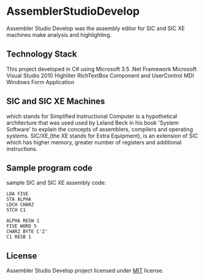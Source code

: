AssemblerStudioDevelop
======================

Assembler Studio Develop was the assembly editor for SIC and SIC XE machines make analysis and highlighting.

## Technology Stack
This project developed in C# using Microsoft 3.5 .Net Framework
Microsoft Visual Studio 2010
Highliter RichTextBox Component and UserControl
MDI Windows Form Application

## SIC and SIC XE Machines
which stands for Simplified Instructional Computer is a hypothetical architecture that was used used by 
Leland Beck in his book 'System Software' to explain the concepts of assemblers, compilers and 
operating systems. SIC/XE,(the XE stands for Extra Equipment), is an extension of SIC which has higher 
memory, greater number of registers and additional instructions. 

## Sample program code
sample SIC and SIC XE assembly code:

    LDA FIVE
    STA ALPHA
    LDCH CHARZ
    STCH C1
    
    ALPHA RESW 1
    FIVE WORD 5
    CHARZ BYTE C'Z'
    C1 RESB 1

## License
Assembler Studio Develop project licensed under [MIT](http://opensource.org/licenses/MIT) license.
